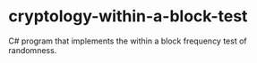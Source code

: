 # cryptology-within-a-block-test
C# program that implements the within a block frequency test of randomness.
